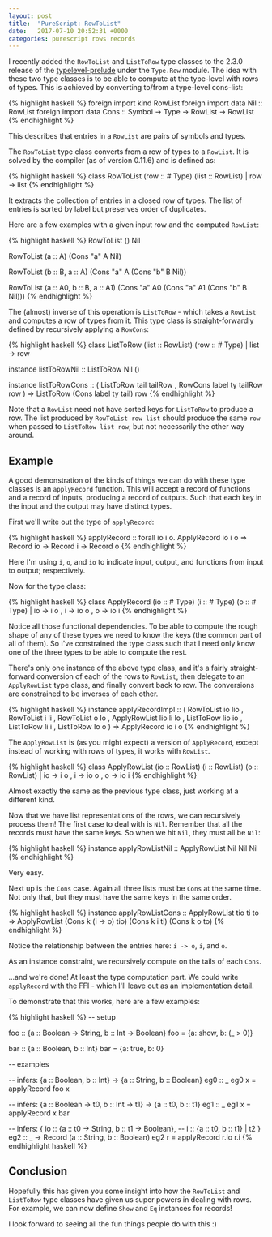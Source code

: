 ```yaml
---
layout: post
title:  "PureScript: RowToList"
date:   2017-07-10 20:52:31 +0000
categories: purescript rows records
---
```


I recently added the `RowToList` and `ListToRow` type classes to the 2.3.0
release of the [typelevel-prelude][typelevel-prelude] under the `Type.Row`
module.  The idea with these two type classes is to be able to compute at the
type-level with rows of types.  This is achieved by converting to/from a
type-level cons-list:

{% highlight haskell %}
foreign import kind RowList
foreign import data Nil :: RowList
foreign import data Cons :: Symbol -> Type -> RowList -> RowList
{% endhighlight %}

This describes that entries in a `RowList` are pairs of symbols and types.

The `RowToList` type class converts from a row of types to a `RowList`. It is
solved by the compiler (as of version 0.11.6) and is defined as:

{% highlight haskell %}
class RowToList (row :: # Type)
                (list :: RowList) |
                row -> list
{% endhighlight %}

It extracts the collection of entries in a closed row of types.
The list of entries is sorted by label but preserves order of duplicates.

Here are a few examples with a given input row and the computed `RowList`:

{% highlight haskell %}
RowToList () Nil

RowToList (a :: A) (Cons "a" A Nil)

RowToList (b :: B, a :: A) (Cons "a" A (Cons "b" B Nil))

RowToList (a :: A0, b :: B, a :: A1) (Cons "a" A0 (Cons "a" A1 (Cons "b" B Nil)))
{% endhighlight %}

The (almost) inverse of this operation is `ListToRow` - which takes a `RowList`
and computes a row of types from it.  This type class is straight-forwardly
defined by recursively applying a `RowCons`:

{% highlight haskell %}
class ListToRow (list :: RowList)
                (row :: # Type) |
                list -> row

instance listToRowNil
  :: ListToRow Nil ()

instance listToRowCons
  :: ( ListToRow tail tailRow
     , RowCons label ty tailRow row )
=> ListToRow (Cons label ty tail) row
{% endhighlight %}

Note that a `RowList` need not have sorted keys for `ListToRow` to produce a
row.  The list produced by `RowToList row list` should produce the same `row`
when passed to `ListToRow list row`, but not necessarily the other way around.

## Example

A good demonstration of the kinds of things we can do with these type classes
is an `applyRecord` function.  This will accept a record of functions and a
record of inputs, producing a record of outputs.  Such that each key in the
input and the output may have distinct types.

First we'll write out the type of `applyRecord`:

{% highlight haskell %}
applyRecord :: forall io i o.
  ApplyRecord io i o =>
  Record io -> Record i -> Record o
{% endhighlight %}

Here I'm using `i`, `o`, and `io` to indicate input, output, and functions from
input to output; respectively.

Now for the type class:

{% highlight haskell %}
class ApplyRecord (io :: # Type)
                  (i :: # Type)
                  (o :: # Type)
                  | io -> i o
                  , i -> io o
                  , o -> io i
{% endhighlight %}

Notice all those functional dependencies.  To be able to compute the rough
shape of any of these types we need to know the keys (the common part of all of
them).  So I've constrained the type class such that I need only know one of
the three types to be able to compute the rest.

There's only one instance of the above type class, and it's a fairly
straight-forward conversion of each of the rows to `RowList`, then delegate to
an `ApplyRowList` type class, and finally convert back to row.  The conversions
are constrained to be inverses of each other.

{% highlight haskell %}
instance applyRecordImpl
  :: ( RowToList io lio
     , RowToList i li
     , RowToList o lo
     , ApplyRowList lio li lo
     , ListToRow lio io
     , ListToRow li i
     , ListToRow lo o )
  => ApplyRecord io i o
{% endhighlight %}

The `ApplyRowList` is (as you might expect) a version of `ApplyRecord`, except
instead of working with rows of types, it works with `RowList`.

{% highlight haskell %}
class ApplyRowList (io :: RowList)
                   (i :: RowList)
                   (o :: RowList)
                   | io -> i o
                   , i -> io o
                   , o -> io i
{% endhighlight %}

Almost exactly the same as the previous type class, just working at a different
kind.

Now that we have list representations of the rows, we can recursively process
them!  The first case to deal with is `Nil`.  Remember that all the records
must have the same keys.  So when we hit `Nil`, they must all be `Nil`:

{% highlight haskell %}
instance applyRowListNil
  :: ApplyRowList Nil Nil Nil
{% endhighlight %}

Very easy.

Next up is the `Cons` case.  Again all three lists must be `Cons` at the same
time.  Not only that, but they must have the same keys in the same order.

{% highlight haskell %}
instance applyRowListCons
  :: ApplyRowList tio ti to
  => ApplyRowList (Cons k (i -> o) tio) (Cons k i ti) (Cons k o to)
{% endhighlight %}

Notice the relationship between the entries here: `i -> o`, `i`, and `o`.

As an instance constraint, we recursively compute on the tails of each `Cons`.

...and we're done!  At least the type computation part.  We could write
`applyRecord` with the FFI - which I'll leave out as an implementation detail.

To demonstrate that this works, here are a few examples:

{% highlight haskell %}
-- setup

foo :: {a :: Boolean -> String, b :: Int -> Boolean}
foo = {a: show, b: (_ > 0)}

bar :: {a :: Boolean, b :: Int}
bar = {a: true, b: 0}

-- examples

-- infers: {a :: Boolean, b :: Int} -> {a :: String, b :: Boolean}
eg0 :: _
eg0 x = applyRecord foo x

-- infers: {a :: Boolean -> t0, b :: Int -> t1} -> {a :: t0, b :: t1}
eg1 :: _
eg1 x = applyRecord x bar

-- infers: { io :: {a :: t0 -> String, b :: t1 -> Boolean},
--           i  :: {a :: t0, b :: t1} | t2 }
eg2 :: _ -> Record (a :: String, b :: Boolean)
eg2 r = applyRecord r.io r.i
{% endhighlight haskell %}

## Conclusion

Hopefully this has given you some insight into how the `RowToList` and
`ListToRow` type classes have given us super powers in dealing with rows.  For
example, we can now define `Show` and `Eq` instances for records!

I look forward to seeing all the fun things people do with this :)

[typelevel-prelude]: https://github.com/purescript/purescript-typelevel-prelude

